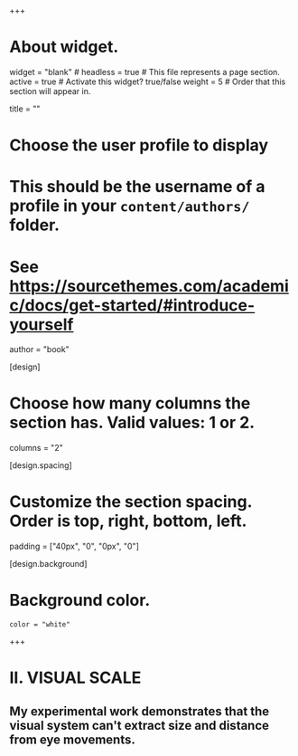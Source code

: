 +++
# About widget.
widget = "blank"  # 
headless = true  # This file represents a page section.
active = true  # Activate this widget? true/false
weight = 5  # Order that this section will appear in.

title = ""

# Choose the user profile to display
# This should be the username of a profile in your `content/authors/` folder.
# See https://sourcethemes.com/academic/docs/get-started/#introduce-yourself
author = "book"

[design]
  # Choose how many columns the section has. Valid values: 1 or 2.
  columns = "2"

[design.spacing]
  # Customize the section spacing. Order is top, right, bottom, left.
  padding = ["40px", "0", "0px", "0"]

[design.background]
  # Background color.
    color = "white"

+++

# II. VISUAL SCALE

## My experimental work demonstrates that the visual system can't extract size and distance from eye movements.